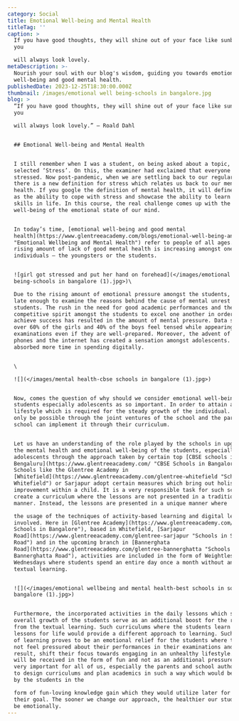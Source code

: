 ```yaml
---
category: Social
title: Emotional Well-being and Mental Health
titleTag: ''
caption: >
  If you have good thoughts, they will shine out of your face like sunbeams, and
  you

  will always look lovely.
metaDescription: >-
  Nourish your soul with our blog's wisdom, guiding you towards emotional
  well-being and good mental health.
publishedDate: 2023-12-25T18:30:00.000Z
thumbnail: /images/emotional well being-schools in bangalore.jpg
blog: >
  “If you have good thoughts, they will shine out of your face like sunbeams and
  you

  will always look lovely.” – Roald Dahl


  ## Emotional Well-being and Mental Health


  I still remember when I was a student, on being asked about a topic, I had
  selected ‘Stress’. On this, the examiner had exclaimed that everyone was
  stressed. Now post-pandemic, when we are settling back to our regular life,
  there is a new definition for stress which relates us back to our mental
  health. If you google the definition of mental health, it will define the term
  as the ability to cope with stress and showcase the ability to learn new
  skills in life. In this course, the real challenge comes up with the
  well-being of the emotional state of our mind.


  In today’s time, [emotional well-being and good mental
  health](https://www.glentreeacademy.com/blogs/emotional-well-being-and-mental-health
  "Emotional Wellbeing and Mental Health") refer to people of all ages. But the
  rising amount of lack of good mental health is increasing amongst one group of
  individuals – the youngsters or the students.


  ![girl got stressed and put her hand on forehead](</images/emotional well
  being-schools in bangalore (1).jpg>)\

  Due to the rising amount of emotional pressure amongst the students, it is not
  late enough to examine the reasons behind the cause of mental unrest among the
  students. The rush in the need for good academic performances and the
  competitive spirit amongst the students to excel one another in order to
  achieve success has resulted in the amount of mental pressure. Data says that
  over 60% of the girls and 40% of the boys feel tensed while appearing for
  examinations even if they are well-prepared. Moreover, the advent of mobile
  phones and the internet has created a sensation amongst adolescents. This has
  absorbed more time in spending digitally.


  \

  ![](</images/mental health-cbse schools in bangalore (1).jpg>)


  Now, comes the question of why should we consider emotional well-being amongst
  students especially adolescents as so important. In order to attain a healthy
  lifestyle which is required for the steady growth of the individual. This can
  only be possible through the joint ventures of the school and the parents. The
  school can implement it through their curriculum.


  Let us have an understanding of the role played by the schools in upgrading
  the mental health and emotional well-being of the students, especially the
  adolescents through the approach taken by certain top [CBSE schools in
  Bengaluru](https://www.glentreeacademy.com/ "CBSE Schools in Bangalore").
  Schools like the Glentree Academy in
  [Whitefield](https://www.glentreeacademy.com/glentree-whitefield "Schools in
  Whitefield") or Sarjapur adopt certain measures which bring out holistic
  improvement within a child. It is a very responsible task for such schools to
  create a curriculum where the lessons are not presented in a traditional
  manner. Instead, the lessons are presented in a unique manner where

  the usage of the techniques of activity-based learning and digital learning is
  involved. Here in [Glentree Academy](https://www.glentreeacademy.com/ "Best
  Schools in Bangalore"), based in Whitefield, [Sarjapur
  Road](https://www.glentreeacademy.com/glentree-sarjapur "Schools in Sarjapur
  Road") and in the upcoming branch in [Bannerghata
  Road](https://www.glentreeacademy.com/glentree-bannerghatta "Schools in
  Bannerghatta Road"), activities are included in the form of Weightless
  Wednesdays where students spend an entire day once a month without any form of
  textual learning.


  ![](</images/emotional wellbeing and mental health-best schools in south
  bangalore (1).jpg>)


  Furthermore, the incorporated activities in the daily lessons which serve the
  overall growth of the students serve as an additional boost for the relief
  from the textual learning. Such curriculums where the students learn LFL –
  lessons for life would provide a different approach to learning. Such a form
  of learning proves to be an emotional relief for the students where they would
  not feel pressured about their performances in their examinations and as a
  result, shift their focus towards engaging in an unhealthy lifestyle. Learning
  will be received in the form of fun and not as an additional pressure. It is
  very important for all of us, especially the parents and school authorities,
  to design curriculums and plan academics in such a way which would be received
  by the students in the

  form of fun-loving knowledge gain which they would utilize later for achieving
  their goal. The sooner we change our approach, the healthier our students will
  be emotionally.
---
```


